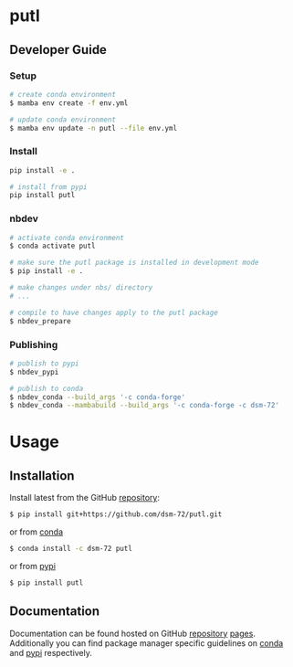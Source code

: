 # putl

<!-- WARNING: THIS FILE WAS AUTOGENERATED! DO NOT EDIT! -->

## Developer Guide

### Setup

``` sh
# create conda environment
$ mamba env create -f env.yml

# update conda environment
$ mamba env update -n putl --file env.yml
```

### Install

``` sh
pip install -e .

# install from pypi
pip install putl
```

### nbdev

``` sh
# activate conda environment
$ conda activate putl

# make sure the putl package is installed in development mode
$ pip install -e .

# make changes under nbs/ directory
# ...

# compile to have changes apply to the putl package
$ nbdev_prepare
```

### Publishing

``` sh
# publish to pypi
$ nbdev_pypi

# publish to conda
$ nbdev_conda --build_args '-c conda-forge'
$ nbdev_conda --mambabuild --build_args '-c conda-forge -c dsm-72'
```

# Usage

## Installation

Install latest from the GitHub
[repository](https://github.com/dsm-72/putl):

``` sh
$ pip install git+https://github.com/dsm-72/putl.git
```

or from [conda](https://anaconda.org/dsm-72/putl)

``` sh
$ conda install -c dsm-72 putl
```

or from [pypi](https://pypi.org/project/putl/)

``` sh
$ pip install putl
```

## Documentation

Documentation can be found hosted on GitHub
[repository](https://github.com/dsm-72/putl)
[pages](https://dsm-72.github.io/putl/). Additionally you can find
package manager specific guidelines on
[conda](https://anaconda.org/dsm-72/putl) and
[pypi](https://pypi.org/project/putl/) respectively.

